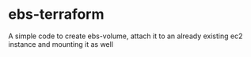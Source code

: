 # ebs-terraform

A simple code to create ebs-volume, attach it to an already existing ec2 instance and mounting it as well
